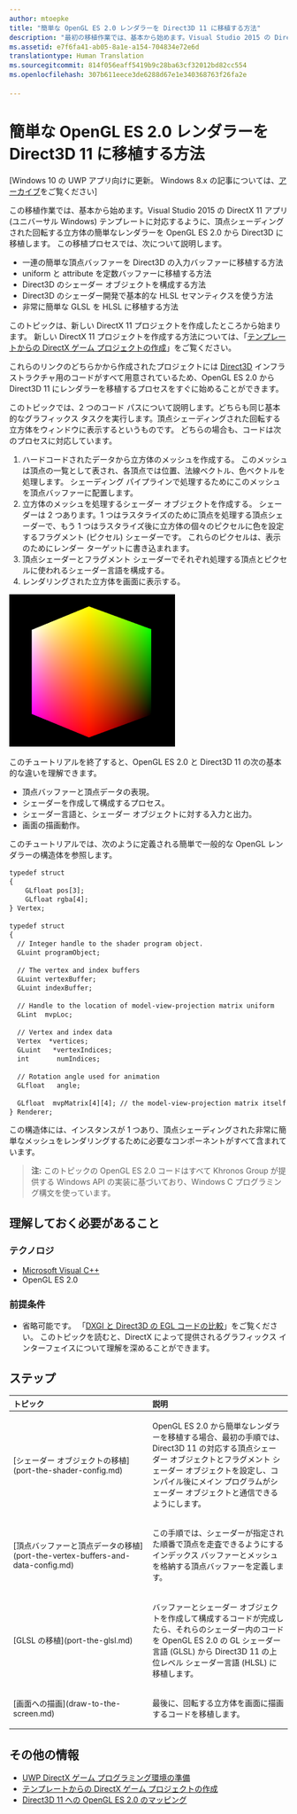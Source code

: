 ```yaml
---
author: mtoepke
title: "簡単な OpenGL ES 2.0 レンダラーを Direct3D 11 に移植する方法"
description: "最初の移植作業では、基本から始めます。Visual Studio 2015 の DirectX 11 アプリ (ユニバーサル Windows) テンプレートに対応するように、頂点シェーディングされた回転する立方体の簡単なレンダラーを OpenGL ES 2.0 から Direct3D に移植します。"
ms.assetid: e7f6fa41-ab05-8a1e-a154-704834e72e6d
translationtype: Human Translation
ms.sourcegitcommit: 814f056eaff5419b9c28ba63cf32012bd82cc554
ms.openlocfilehash: 307b611eece3de6288d67e1e340368763f26fa2e

---
```


# 簡単な OpenGL ES 2.0 レンダラーを Direct3D 11 に移植する方法


\[Windows 10 の UWP アプリ向けに更新。 Windows 8.x の記事については、[アーカイブ](http://go.microsoft.com/fwlink/p/?linkid=619132)をご覧ください\]

この移植作業では、基本から始めます。Visual Studio 2015 の DirectX 11 アプリ (ユニバーサル Windows) テンプレートに対応するように、頂点シェーディングされた回転する立方体の簡単なレンダラーを OpenGL ES 2.0 から Direct3D に移植します。 この移植プロセスでは、次について説明します。

-   一連の簡単な頂点バッファーを Direct3D の入力バッファーに移植する方法
-   uniform と attribute を定数バッファーに移植する方法
-   Direct3D のシェーダー オブジェクトを構成する方法
-   Direct3D のシェーダー開発で基本的な HLSL セマンティクスを使う方法
-   非常に簡単な GLSL を HLSL に移植する方法

このトピックは、新しい DirectX 11 プロジェクトを作成したところから始まります。 新しい DirectX 11 プロジェクトを作成する方法については、「[テンプレートからの DirectX ゲーム プロジェクトの作成](user-interface.md)」をご覧ください。

これらのリンクのどちらかから作成されたプロジェクトには [Direct3D](https://msdn.microsoft.com/library/windows/desktop/ff476345) インフラストラクチャ用のコードがすべて用意されているため、OpenGL ES 2.0 から Direct3D 11 にレンダラーを移植するプロセスをすぐに始めることができます。

このトピックでは、2 つのコード パスについて説明します。どちらも同じ基本的なグラフィックス タスクを実行します。頂点シェーディングされた回転する立方体をウィンドウに表示するというものです。 どちらの場合も、コードは次のプロセスに対応しています。

1.  ハードコードされたデータから立方体のメッシュを作成する。 このメッシュは頂点の一覧として表され、各頂点では位置、法線ベクトル、色ベクトルを処理します。 シェーディング パイプラインで処理するためにこのメッシュを頂点バッファーに配置します。
2.  立方体のメッシュを処理するシェーダー オブジェクトを作成する。 シェーダーは 2 つあります。1 つはラスタライズのために頂点を処理する頂点シェーダーで、もう 1 つはラスタライズ後に立方体の個々のピクセルに色を設定するフラグメント (ピクセル) シェーダーです。 これらのピクセルは、表示のためにレンダー ターゲットに書き込まれます。
3.  頂点シェーダーとフラグメント シェーダーでそれぞれ処理する頂点とピクセルに使われるシェーダー言語を構成する。
4.  レンダリングされた立方体を画面に表示する。

![OpenGL の単純な立方体](images/simple-opengl-cube.png)

このチュートリアルを終了すると、OpenGL ES 2.0 と Direct3D 11 の次の基本的な違いを理解できます。

-   頂点バッファーと頂点データの表現。
-   シェーダーを作成して構成するプロセス。
-   シェーダー言語と、シェーダー オブジェクトに対する入力と出力。
-   画面の描画動作。

このチュートリアルでは、次のように定義される簡単で一般的な OpenGL レンダラーの構造体を参照します。

``` syntax
typedef struct 
{
    GLfloat pos[3];        
    GLfloat rgba[4];
} Vertex;

typedef struct
{
  // Integer handle to the shader program object.
  GLuint programObject;

  // The vertex and index buffers
  GLuint vertexBuffer;
  GLuint indexBuffer;

  // Handle to the location of model-view-projection matrix uniform
  GLint  mvpLoc; 
   
  // Vertex and index data
  Vertex  *vertices;
  GLuint   *vertexIndices;
  int       numIndices;

  // Rotation angle used for animation
  GLfloat   angle;

  GLfloat  mvpMatrix[4][4]; // the model-view-projection matrix itself
} Renderer;
```

この構造体には、インスタンスが 1 つあり、頂点シェーディングされた非常に簡単なメッシュをレンダリングするために必要なコンポーネントがすべて含まれています。

> **注:** このトピックの OpenGL ES 2.0 コードはすべて Khronos Group が提供する Windows API の実装に基づいており、Windows C プログラミング構文を使っています。

 

## 理解しておく必要があること


### テクノロジ

-   [Microsoft Visual C++](http://msdn.microsoft.com/library/vstudio/60k1461a.aspx)
-   OpenGL ES 2.0

### 前提条件

-   省略可能です。 「[DXGI と Direct3D の EGL コードの比較](moving-from-egl-to-dxgi.md)」をご覧ください。 このトピックを読むと、DirectX によって提供されるグラフィックス インターフェイスについて理解を深めることができます。

## <span id="keylinks_steps_heading"></span>ステップ


<table>
<colgroup>
<col width="50%" />
<col width="50%" />
</colgroup>
<thead>
<tr class="header">
<th align="left">トピック</th>
<th align="left">説明</th>
</tr>
</thead>
<tbody>
<tr class="odd">
<td align="left"><p>[シェーダー オブジェクトの移植](port-the-shader-config.md)</p></td>
<td align="left"><p>OpenGL ES 2.0 から簡単なレンダラーを移植する場合、最初の手順では、Direct3D 11 の対応する頂点シェーダー オブジェクトとフラグメント シェーダー オブジェクトを設定し、コンパイル後にメイン プログラムがシェーダー オブジェクトと通信できるようにします。</p></td>
</tr>
<tr class="even">
<td align="left"><p>[頂点バッファーと頂点データの移植](port-the-vertex-buffers-and-data-config.md)</p></td>
<td align="left"><p>この手順では、シェーダーが指定された順番で頂点を走査できるようにするインデックス バッファーとメッシュを格納する頂点バッファーを定義します。</p></td>
</tr>
<tr class="odd">
<td align="left"><p>[GLSL の移植](port-the-glsl.md)</p></td>
<td align="left"><p>バッファーとシェーダー オブジェクトを作成して構成するコードが完成したら、それらのシェーダー内のコードを OpenGL ES 2.0 の GL シェーダー言語 (GLSL) から Direct3D 11 の上位レベル シェーダー言語 (HLSL) に移植します。</p></td>
</tr>
<tr class="even">
<td align="left"><p>[画面への描画](draw-to-the-screen.md)</p></td>
<td align="left"><p>最後に、回転する立方体を画面に描画するコードを移植します。</p></td>
</tr>
</tbody>
</table>

 

## <span id="additional_resources"></span>その他の情報


-   [UWP DirectX ゲーム プログラミング環境の準備](prepare-your-dev-environment-for-windows-store-directx-game-development.md)
-   [テンプレートからの DirectX ゲーム プロジェクトの作成](user-interface.md)
-   [Direct3D 11 への OpenGL ES 2.0 のマッピング](map-concepts-and-infrastructure.md)

 

 







<!--HONumber=Aug16_HO3-->


